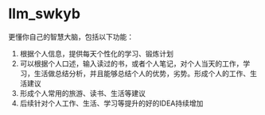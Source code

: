 # llm_swkyb
更懂你自己的智慧大脑，包括以下功能：
1. 根据个人信息，提供每天个性化的学习、锻炼计划
2. 可以根据个人口述，输入读过的书，或者个人笔记，对个人当天的工作，学习，生活做总结分析，并且能够总结个人的优势，劣势。形成个人的工作、生活建议
3. 形成个人常用的旅游、读书、生活等建议
4. 后续针对个人工作、生活、学习等提升的好的IDEA持续增加

